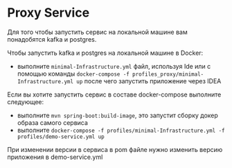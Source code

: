 # Proxy Service

Для того чтобы запустить сервис на локальной машине вам понадобятся kafka и postgres.

Чтобы запустить kafka и postgres на локальной машине в Docker:

- выполните `minimal-Infrastructure.yml` файл, используя Ide или с помощью команды `docker-compose -f profiles_proxy/minimal-Infrastructure.yml up` после чего запустить приложение через IDEA

Если вы хотите запустить сервис в составе docker-compose выполните следующее:

- выполните `mvn spring-boot:build-image`, это запустит сборку докер образа самого сервиса
- выполните `docker-compose -f profiles/minimal-Infrastructure.yml -f profiles/demo-service.yml up`

При изменении версии в сервиса в pom файле нужно изменить версию приложения в demo-service.yml
